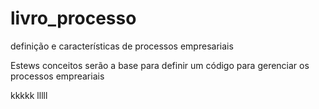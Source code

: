 # livro_processo
definição e características de processos empresariais

Estews conceitos serão a base para definir um código para gerenciar os processos empreariais

kkkkk
lllll
